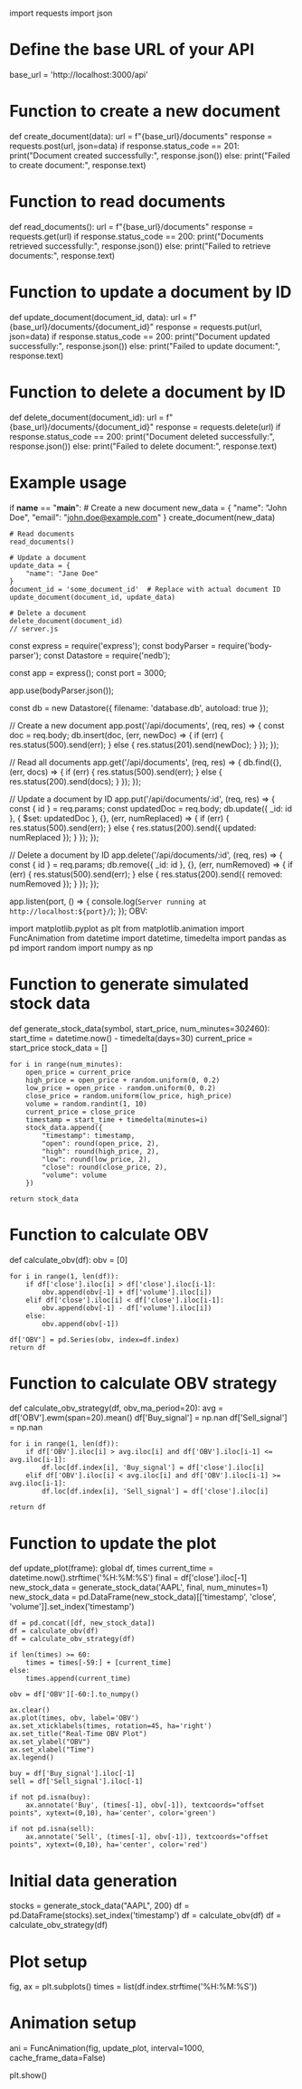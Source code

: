 
import requests
import json

# Define the base URL of your API
base_url = 'http://localhost:3000/api'

# Function to create a new document
def create_document(data):
    url = f"{base_url}/documents"
    response = requests.post(url, json=data)
    if response.status_code == 201:
        print("Document created successfully:", response.json())
    else:
        print("Failed to create document:", response.text)

# Function to read documents
def read_documents():
    url = f"{base_url}/documents"
    response = requests.get(url)
    if response.status_code == 200:
        print("Documents retrieved successfully:", response.json())
    else:
        print("Failed to retrieve documents:", response.text)

# Function to update a document by ID
def update_document(document_id, data):
    url = f"{base_url}/documents/{document_id}"
    response = requests.put(url, json=data)
    if response.status_code == 200:
        print("Document updated successfully:", response.json())
    else:
        print("Failed to update document:", response.text)

# Function to delete a document by ID
def delete_document(document_id):
    url = f"{base_url}/documents/{document_id}"
    response = requests.delete(url)
    if response.status_code == 200:
        print("Document deleted successfully:", response.json())
    else:
        print("Failed to delete document:", response.text)

# Example usage
if __name__ == "__main__":
    # Create a new document
    new_data = {
        "name": "John Doe",
        "email": "john.doe@example.com"
    }
    create_document(new_data)

    # Read documents
    read_documents()

    # Update a document
    update_data = {
        "name": "Jane Doe"
    }
    document_id = 'some_document_id'  # Replace with actual document ID
    update_document(document_id, update_data)

    # Delete a document
    delete_document(document_id)
    // server.js

const express = require('express');
const bodyParser = require('body-parser');
const Datastore = require('nedb');

const app = express();
const port = 3000;

app.use(bodyParser.json());

const db = new Datastore({ filename: 'database.db', autoload: true });

// Create a new document
app.post('/api/documents', (req, res) => {
    const doc = req.body;
    db.insert(doc, (err, newDoc) => {
        if (err) {
            res.status(500).send(err);
        } else {
            res.status(201).send(newDoc);
        }
    });
});

// Read all documents
app.get('/api/documents', (req, res) => {
    db.find({}, (err, docs) => {
        if (err) {
            res.status(500).send(err);
        } else {
            res.status(200).send(docs);
        }
    });
});

// Update a document by ID
app.put('/api/documents/:id', (req, res) => {
    const { id } = req.params;
    const updatedDoc = req.body;
    db.update({ _id: id }, { $set: updatedDoc }, {}, (err, numReplaced) => {
        if (err) {
            res.status(500).send(err);
        } else {
            res.status(200).send({ updated: numReplaced });
        }
    });
});

// Delete a document by ID
app.delete('/api/documents/:id', (req, res) => {
    const { id } = req.params;
    db.remove({ _id: id }, {}, (err, numRemoved) => {
        if (err) {
            res.status(500).send(err);
        } else {
            res.status(200).send({ removed: numRemoved });
        }
    });
});

app.listen(port, () => {
    console.log(`Server running at http://localhost:${port}/`);
});
OBV:

import matplotlib.pyplot as plt
from matplotlib.animation import FuncAnimation
from datetime import datetime, timedelta
import pandas as pd
import random
import numpy as np

# Function to generate simulated stock data
def generate_stock_data(symbol, start_price, num_minutes=30*24*60):
    start_time = datetime.now() - timedelta(days=30)
    current_price = start_price
    stock_data = []

    for i in range(num_minutes):
        open_price = current_price
        high_price = open_price + random.uniform(0, 0.2)
        low_price = open_price - random.uniform(0, 0.2)
        close_price = random.uniform(low_price, high_price)
        volume = random.randint(1, 10)
        current_price = close_price
        timestamp = start_time + timedelta(minutes=i)
        stock_data.append({
            "timestamp": timestamp,
            "open": round(open_price, 2),
            "high": round(high_price, 2),
            "low": round(low_price, 2),
            "close": round(close_price, 2),
            "volume": volume
        })
    
    return stock_data

# Function to calculate OBV
def calculate_obv(df):
    obv = [0]

    for i in range(1, len(df)):
        if df['close'].iloc[i] > df['close'].iloc[i-1]:
            obv.append(obv[-1] + df['volume'].iloc[i])
        elif df['close'].iloc[i] < df['close'].iloc[i-1]:
            obv.append(obv[-1] - df['volume'].iloc[i])
        else:
            obv.append(obv[-1])
    
    df['OBV'] = pd.Series(obv, index=df.index)
    return df

# Function to calculate OBV strategy
def calculate_obv_strategy(df, obv_ma_period=20):
    avg = df['OBV'].ewm(span=20).mean()
    df['Buy_signal'] = np.nan
    df['Sell_signal'] = np.nan

    for i in range(1, len(df)):
        if df['OBV'].iloc[i] > avg.iloc[i] and df['OBV'].iloc[i-1] <= avg.iloc[i-1]:
            df.loc[df.index[i], 'Buy_signal'] = df['close'].iloc[i]
        elif df['OBV'].iloc[i] < avg.iloc[i] and df['OBV'].iloc[i-1] >= avg.iloc[i-1]:
            df.loc[df.index[i], 'Sell_signal'] = df['close'].iloc[i]
    
    return df

# Function to update the plot
def update_plot(frame):
    global df, times
    current_time = datetime.now().strftime('%H:%M:%S')
    final = df['close'].iloc[-1]
    new_stock_data = generate_stock_data('AAPL', final, num_minutes=1)
    new_stock_data = pd.DataFrame(new_stock_data)[['timestamp', 'close', 'volume']].set_index('timestamp')

    df = pd.concat([df, new_stock_data])
    df = calculate_obv(df)
    df = calculate_obv_strategy(df)
    
    if len(times) >= 60:
        times = times[-59:] + [current_time]
    else:
        times.append(current_time)
    
    obv = df['OBV'][-60:].to_numpy()

    ax.clear()
    ax.plot(times, obv, label='OBV')
    ax.set_xticklabels(times, rotation=45, ha='right')
    ax.set_title("Real-Time OBV Plot")
    ax.set_ylabel("OBV")
    ax.set_xlabel("Time")
    ax.legend()

    buy = df['Buy_signal'].iloc[-1]
    sell = df['Sell_signal'].iloc[-1]

    if not pd.isna(buy):
        ax.annotate('Buy', (times[-1], obv[-1]), textcoords="offset points", xytext=(0,10), ha='center', color='green')
    
    if not pd.isna(sell):
        ax.annotate('Sell', (times[-1], obv[-1]), textcoords="offset points", xytext=(0,10), ha='center', color='red')

# Initial data generation
stocks = generate_stock_data("AAPL", 200)
df = pd.DataFrame(stocks).set_index('timestamp')
df = calculate_obv(df)
df = calculate_obv_strategy(df)

# Plot setup
fig, ax = plt.subplots()
times = list(df.index.strftime('%H:%M:%S'))

# Animation setup
ani = FuncAnimation(fig, update_plot, interval=1000, cache_frame_data=False)

plt.show()
